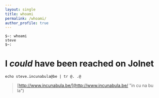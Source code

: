 ```yaml
---
layout: single
title: whoami
permalink: /whoami/
author_profile: true
---
```


```
$~: whoami
steve
$~:
```

I *could* have been reached on Jolnet
=====================================

```
echo steve.incunabula@be | tr @. .@
```

> [http://www.incunabula.be/](http://www.incunabula.be/ "in cu na bu la")
